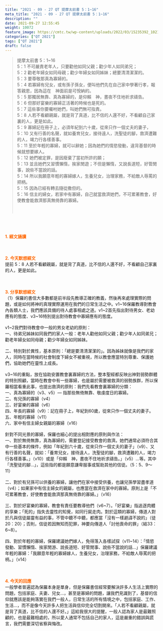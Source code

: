 ```yaml
---
title: "2021 - 09 - 27 QT 提摩太前書 5：1~16"
meta_title: "2021 - 09 - 27 QT 提摩太前書 5：1~16"
description: ""
date: 2021-09-27 12:55:45
weight: 10072
feature_image: https://cmtc.tw/wp-content/uploads/2022/03/15235392_10211799862337740_180693556567566654_o-1.webp
categories: ["QT 2021"]
tags: ["QT 2021"]
draft: false
---
```


<blockquote>提摩太前書 5：1~16<br />
5：1 不可嚴責老年人，只要勸他如同父親；勸少年人如同弟兄；<br />
5：2 勸老年婦女如同母親；勸少年婦女如同姊妹；總要清清潔潔的。<br />
5：3 要尊敬那真為寡婦的。<br />
5：4 若寡婦有兒女，或有孫子孫女，便叫他們先在自己家中學著行孝，報答親恩，因為這在　神面前是可悅納的。<br />
5：5 那獨居無靠、真為寡婦的，是仰賴　神，晝夜不住地祈求禱告。<br />
5：6 但那好宴樂的寡婦正活著的時候也是死的。<br />
5：7 這些事你要囑咐她們，叫她們無可指責。<br />
5：8 人若不看顧親屬，就是背了真道，比不信的人還不好，不看顧自己家裏的人，更是如此。<br />
5：9 寡婦記在冊子上，必須年紀到六十歲，從來只作一個丈夫的妻子，<br />
5：10 又有行善的名聲，就如養育兒女，接待遠人，洗聖徒的腳，救濟遭難的人，竭力行各樣善事。<br />
5：11 至於年輕的寡婦，就可以辭她；因為她們的情慾發動，違背基督的時候就想要嫁人。<br />
5：12 她們被定罪，是因廢棄了當初所許的願；<br />
5：13 並且她們又習慣懶惰，挨家閒遊；不但是懶惰，又說長道短，好管閒事，說些不當說的話。<br />
5：14 所以我願意年輕的寡婦嫁人，生養兒女，治理家務，不給敵人辱罵的把柄。<br />
5：15 因為已經有轉去隨從撒但的。<br />
5：16 信主的婦女，若家中有寡婦，自己就當救濟她們，不可累著教會，好使教會能救濟那真無倚靠的寡婦。<br />
<br />
&nbsp;</blockquote><br />
&nbsp;<br />
<br />
<span style="color: #ff6600;"><strong>1. </strong><strong>經文誦讀</strong></span><br />
<br />
<span style="color: #ff6600;"><strong> </strong></span><br />
<br />
<span style="color: #ff6600;"><strong>2. 今天默想</strong><strong>經文<br />
</strong></span>提前 5：8 人若不看顧親屬，就是背了真道，比不信的人還不好，不看顧自己家裏的人，更是如此。<br />
<br />
&nbsp;<br />
<br />
<span style="color: #ff6600;"><strong>3. 分享默想經文<br />
</strong></span>（1）保羅的書信大多數都是前半段先教導正確的教義，然後再來處理實際的問題，或是如何將神的真理實際運用在我們的日常生活之中。v1~16保羅教導對教會內各類人士，我們應該具備的待人處事相處之道。v1~2首先指出對待男女、老幼應有的態度、v3~16特別提出對待教會中寡婦應有的態度。<br />
<br />
v1~2我們對待教會中一般的男女老幼的原則：<br />
一、待弟兄姊妹如同我們的家人一般：老年人勸他如同父親；勸少年人如同弟兄；勸老年婦女如同母親；勸少年婦女如同姊妹。<br />
<br />
二、特別對於異性，基本原則：「總是要清清潔潔的」。因為姊妹就像是我們的家人，同時在當時候的社會制度下婦女不被重視，所以教會應當特別尊重、保護她們，協助她們在靈性上成長。<br />
<br />
v3~16的重點，放在協助安置教會裏寡婦的方法，整本聖經都反映出神對弱勢群體的特別照顧，當時在教會中有一些寡婦，也是屬於需要被救濟的弱勢族群，所以保羅相當看重此事，也提出救濟的原則：我們先看教會裏寡婦的分類：<br />
一、真為寡婦的（v3、v5）— 指那些無倚無靠、敬虔度日的寡婦。<br />
二、有兒孫的寡婦（v4）<br />
三、好宴樂的寡婦（v6）<br />
四、年長的寡婦（v9）：記在冊子上，年紀到60歲，從來只作一個丈夫的妻子。<br />
五、年輕的寡婦（v11）<br />
六、家中有信主婦女親屬的寡婦（v16）<br />
<br />
針對不同光景的寡婦，保羅也細心的提出相對應的原則與作法：<br />
一、對於無倚無靠，真為寡婦的，需要登記接受教會的救濟。她們通常必須符合其中一些基本的條件，例如「年紀到六十歲，從來只作一個丈夫的妻子」（v9）、又有行善的名聲，就如：「養育兒女，接待遠人，洗聖徒的腳，救濟遭難的人，竭力行各樣善事。」（v10）或是「仰賴　神，晝夜不住地祈求禱告。」（v5）…等。其中「洗聖徒的腳…」，這些指的都是願意謙卑服事或幫助其他的信徒。（5：5、9～11）<br />
<br />
二、對於有兒孫可以供養的寡婦，讓他們在家中接受供養，也讓兒孫學習盡孝道（v4）；如果家中有信主婦女的親屬，也應當在救濟在家中的寡婦。原則上是「不可累著教會，好使教會能救濟那真無倚靠的寡婦。」（v16）<br />
<br />
三、對於好宴樂的寡婦，教會有責任要教導他們（v6~7）。「好宴樂」指追逐肉體的享樂；「死的」指失去靈性的知覺，如同行屍走肉。對於這類的寡婦，傳道人對於凡與信徒屬靈有益的事，不管中聽不中聽，都應當「沒有一樣避諱不說的」（徒20：20）；否則，信徒若因無知而犯罪，神要向傳道人「討他喪命的罪」（結33：6~8）。<br />
<br />
四、對於年輕的寡婦，保羅建議她們嫁人，免得落入各樣試探（v11~14）：「情慾發動、習慣懶惰、挨家閒游、說長道短、好管閒事、說些不當說的話…」保羅建議年輕的寡婦：「我願意年輕的寡婦嫁人，生養兒女，治理家務，不給敵人辱罵的把柄。」（v14）<br />
<br />
&nbsp;<br />
<br />
<span style="color: #ff6600;"><strong>4. 今天的回應<br />
</strong></span>一般學者普遍認為保羅本身是單身，但是保羅書信經常要解決許多人生活上實際的問題，包括家庭、夫妻、兒女…，甚至是寡婦的問題，讓我們見識到了，基督的信仰就應該是能夠落實在我們一般人，日常生活的所有情境之中，包括家庭、工作、生活…，而不是像今天許多人把生活與信仰完全切割開來。「人若不看顧親屬，就是背了真道，比不信的人還不好。」這給我很大的提醒，一般人認為家人是最難照顧的，也是最難相處的，所以愛人通常不包括自己的家人，這是嚴重的錯誤與謊言，我們需要深切省察與悔改。<br />
<br />
&nbsp;
        